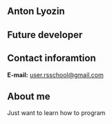 ## **Anton Lyozin**

## **Future developer**

## **Contact inforamtion**
**E-mail:** user.rsschool@gmail.com

## **About me**
Just want to learn how to program